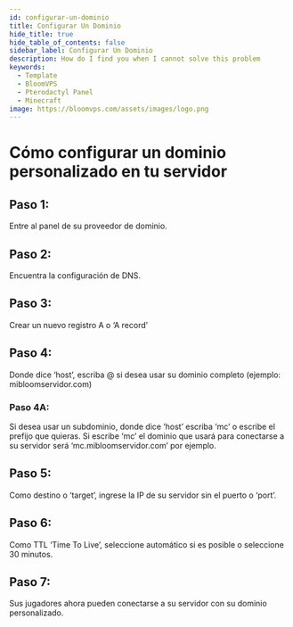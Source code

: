 ```yaml
---
id: configurar-un-dominio
title: Configurar Un Dominio
hide_title: true
hide_table_of_contents: false
sidebar_label: Configurar Un Dominio
description: How do I find you when I cannot solve this problem
keywords:
  - Template
  - BloomVPS
  - Pterodactyl Panel
  - Minecraft
image: https://bloomvps.com/assets/images/logo.png
---
```

# Cómo configurar un dominio personalizado en tu servidor

## Paso 1:
Entre al panel de su proveedor de dominio.

## Paso 2:
Encuentra la configuración de DNS.

## Paso 3:
Crear un nuevo registro A o ‘A record’

## Paso 4:
Donde dice ‘host’, escriba @ si desea usar su dominio completo (ejemplo: mibloomservidor.com)
 
### Paso 4A:
Si desea usar un subdominio, donde dice ‘host’ escriba ‘mc’ o escribe el prefijo que quieras. Si escribe ‘mc’ el dominio que usará para conectarse a su servidor será ‘mc.mibloomservidor.com’ por ejemplo.  

## Paso 5:
Como destino o ‘target’, ingrese la IP de su servidor sin el puerto o ‘port’.

## Paso 6:
Como TTL ‘Time To Live’, seleccione automático si es posible o seleccione 30 minutos.

## Paso 7:
Sus jugadores ahora pueden conectarse a su servidor con su dominio personalizado.

